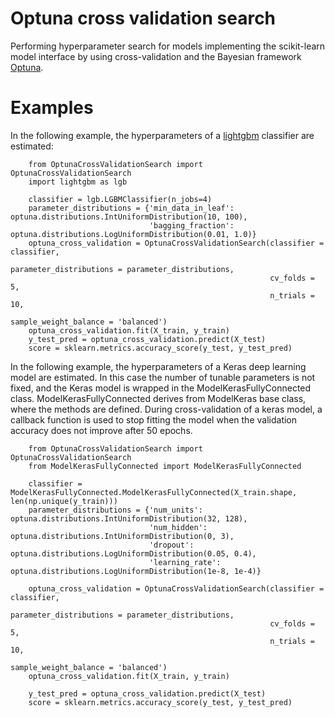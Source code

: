 # Optuna cross validation search

Performing hyperparameter search for models implementing the scikit-learn model interface by using cross-validation and the Bayesian framework [Optuna](https://github.com/optuna/optuna).

# Examples

In the following example, the hyperparameters of a [lightgbm](https://lightgbm.readthedocs.io/en/latest/) classifier are estimated:

        from OptunaCrossValidationSearch import OptunaCrossValidationSearch
        import lightgbm as lgb
        
        classifier = lgb.LGBMClassifier(n_jobs=4)
        parameter_distributions = {'min_data_in_leaf': optuna.distributions.IntUniformDistribution(10, 100),
                                   'bagging_fraction': optuna.distributions.LogUniformDistribution(0.01, 1.0)}
        optuna_cross_validation = OptunaCrossValidationSearch(classifier = classifier,
                                                              parameter_distributions = parameter_distributions,
                                                              cv_folds = 5,
                                                              n_trials = 10,
                                                              sample_weight_balance = 'balanced')
        optuna_cross_validation.fit(X_train, y_train)
        y_test_pred = optuna_cross_validation.predict(X_test)
        score = sklearn.metrics.accuracy_score(y_test, y_test_pred)

In the following example, the hyperparameters of a Keras deep learning model are estimated. 
In this case the number of tunable parameters is not fixed, and the Keras model is wrapped in the ModelKerasFullyConnected class.
ModelKerasFullyConnected derives from ModelKeras base class, where the methods are defined. 
During cross-validation of a keras model, a callback function is used to stop fitting the model when the validation accuracy does not improve after 50 epochs.

        from OptunaCrossValidationSearch import OptunaCrossValidationSearch
        from ModelKerasFullyConnected import ModelKerasFullyConnected

        classifier = ModelKerasFullyConnected.ModelKerasFullyConnected(X_train.shape, len(np.unique(y_train)))
        parameter_distributions = {'num_units': optuna.distributions.IntUniformDistribution(32, 128),
                                   'num_hidden': optuna.distributions.IntUniformDistribution(0, 3),
                                   'dropout': optuna.distributions.LogUniformDistribution(0.05, 0.4),
                                   'learning_rate': optuna.distributions.LogUniformDistribution(1e-8, 1e-4)}

        optuna_cross_validation = OptunaCrossValidationSearch(classifier = classifier,
                                                              parameter_distributions = parameter_distributions,
                                                              cv_folds = 5,
                                                              n_trials = 10,
                                                              sample_weight_balance = 'balanced')
        optuna_cross_validation.fit(X_train, y_train)

        y_test_pred = optuna_cross_validation.predict(X_test)
        score = sklearn.metrics.accuracy_score(y_test, y_test_pred)


